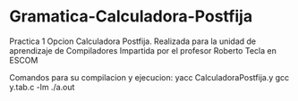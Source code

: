 # Gramatica-Calculadora-Postfija
Practica 1 Opcion Calculadora Postfija. 
Realizada para la unidad de aprendizaje de Compiladores Impartida por el profesor Roberto Tecla en ESCOM

Comandos para su compilacion y ejecucion:
yacc CalculadoraPostfija.y
gcc y.tab.c -lm 
./a.out
